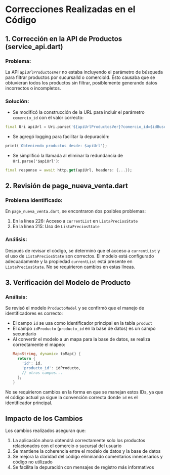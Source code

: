 # Correcciones Realizadas en el Código

## 1. Corrección en la API de Productos (service_api.dart)

### Problema:
La API `apiUrlProductosVer` no estaba incluyendo el parámetro de búsqueda para filtrar productos por sucursalId o comercioId. Esto causaba que se obtuvieran todos los productos sin filtrar, posiblemente generando datos incorrectos o incompletos.

### Solución:
- Se modificó la construcción de la URL para incluir el parámetro `comercio_id` con el valor correcto:
```dart
final Uri apiUrl = Uri.parse('${apiUrlProductosVer}?comercio_id=$idBusqueda');
```
- Se agregó logging para facilitar la depuración:
```dart
print('Obteniendo productos desde: $apiUrl');
```
- Se simplificó la llamada al eliminar la redundancia de `Uri.parse('$apiUrl')`:
```dart
final response = await http.get(apiUrl, headers: {...});
```

## 2. Revisión de page_nueva_venta.dart

### Problema identificado:
En `page_nueva_venta.dart`, se encontraron dos posibles problemas:
1. En la línea 226: Acceso a `currentList` en `ListaPreciosState`
2. En la línea 215: Uso de `ListaPreciosState`

### Análisis:
Después de revisar el código, se determinó que el acceso a `currentList` y el uso de `ListaPreciosState` son correctos. El modelo está configurado adecuadamente y la propiedad `currentList` está presente en `ListaPreciosState`. No se requirieron cambios en estas líneas.

## 3. Verificación del Modelo de Producto

### Análisis:
Se revisó el modelo `ProductoModel` y se confirmó que el manejo de identificadores es correcto:
- El campo `id` se usa como identificador principal en la tabla `product`
- El campo `idProducto` (`producto_id` en la base de datos) es un campo secundario
- Al convertir el modelo a un mapa para la base de datos, se realiza correctamente el mapeo:
  ```dart
  Map<String, dynamic> toMap() {
    return {
      'id': id,
      'producto_id': idProducto,
      // otros campos...
    };
  }
  ```

No se requirieron cambios en la forma en que se manejan estos IDs, ya que el código actual ya sigue la convención correcta donde `id` es el identificador principal.

## Impacto de los Cambios

Los cambios realizados aseguran que:
1. La aplicación ahora obtendrá correctamente solo los productos relacionados con el comercio o sucursal del usuario
2. Se mantiene la coherencia entre el modelo de datos y la base de datos
3. Se mejora la claridad del código eliminando comentarios innecesarios y código no utilizado
4. Se facilita la depuración con mensajes de registro más informativos